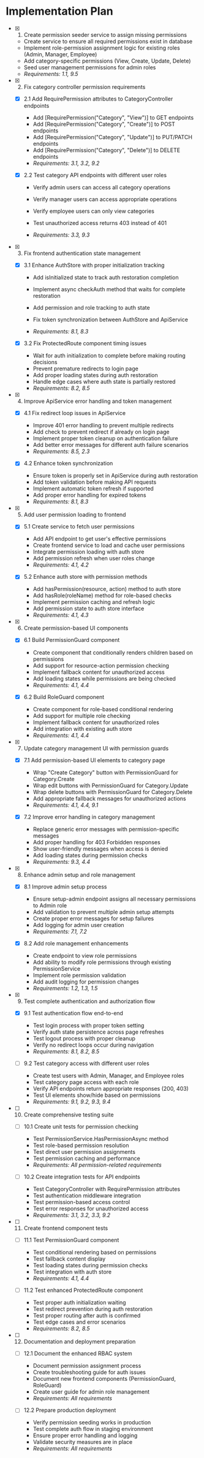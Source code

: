 # Implementation Plan

- [x] 1. Create permission seeder service to assign missing permissions





  - Create service to ensure all required permissions exist in database
  - Implement role-permission assignment logic for existing roles (Admin, Manager, Employee)
  - Add category-specific permissions (View, Create, Update, Delete)
  - Seed user management permissions for admin roles
  - _Requirements: 1.1, 9.5_

- [x] 2. Fix category controller permission requirements





  - [x] 2.1 Add RequirePermission attributes to CategoryController endpoints


    - Add [RequirePermission("Category", "View")] to GET endpoints
    - Add [RequirePermission("Category", "Create")] to POST endpoints
    - Add [RequirePermission("Category", "Update")] to PUT/PATCH endpoints
    - Add [RequirePermission("Category", "Delete")] to DELETE endpoints
    - _Requirements: 3.1, 3.2, 9.2_

  - [x] 2.2 Test category API endpoints with different user roles


    - Verify admin users can access all category operations
    - Verify manager users can access appropriate operations
    - Verify employee users can only view categories
    - Test unauthorized access returns 403 instead of 401





    - _Requirements: 3.3, 9.3_

- [x] 3. Fix frontend authentication state management





  - [x] 3.1 Enhance AuthStore with proper initialization tracking


    - Add isInitialized state to track auth restoration completion


    - Implement async checkAuth method that waits for complete restoration
    - Add permission and role tracking to auth state
    - Fix token synchronization between AuthStore and ApiService
    - _Requirements: 8.1, 8.3_

  - [x] 3.2 Fix ProtectedRoute component timing issues


    - Wait for auth initialization to complete before making routing decisions
    - Prevent premature redirects to login page
    - Add proper loading states during auth restoration
    - Handle edge cases where auth state is partially restored
    - _Requirements: 8.2, 8.5_

- [x] 4. Improve ApiService error handling and token management





  - [x] 4.1 Fix redirect loop issues in ApiService


    - Improve 401 error handling to prevent multiple redirects
    - Add check to prevent redirect if already on login page
    - Implement proper token cleanup on authentication failure
    - Add better error messages for different auth failure scenarios
    - _Requirements: 8.5, 2.3_

  - [x] 4.2 Enhance token synchronization


    - Ensure token is properly set in ApiService during auth restoration
    - Add token validation before making API requests
    - Implement automatic token refresh if supported
    - Add proper error handling for expired tokens
    - _Requirements: 8.1, 8.3_

- [x] 5. Add user permission loading to frontend





  - [x] 5.1 Create service to fetch user permissions


    - Add API endpoint to get user's effective permissions
    - Create frontend service to load and cache user permissions
    - Integrate permission loading with auth store
    - Add permission refresh when user roles change
    - _Requirements: 4.1, 4.2_

  - [x] 5.2 Enhance auth store with permission methods


    - Add hasPermission(resource, action) method to auth store
    - Add hasRole(roleName) method for role-based checks
    - Implement permission caching and refresh logic
    - Add permission state to auth store interface
    - _Requirements: 4.1, 4.3_

- [x] 6. Create permission-based UI components





  - [x] 6.1 Build PermissionGuard component


    - Create component that conditionally renders children based on permissions
    - Add support for resource-action permission checking
    - Implement fallback content for unauthorized access
    - Add loading states while permissions are being checked
    - _Requirements: 4.1, 4.4_

  - [x] 6.2 Build RoleGuard component


    - Create component for role-based conditional rendering
    - Add support for multiple role checking
    - Implement fallback content for unauthorized roles
    - Add integration with existing auth store
    - _Requirements: 4.1, 4.4_

- [x] 7. Update category management UI with permission guards





  - [x] 7.1 Add permission-based UI elements to category page


    - Wrap "Create Category" button with PermissionGuard for Category.Create
    - Wrap edit buttons with PermissionGuard for Category.Update
    - Wrap delete buttons with PermissionGuard for Category.Delete
    - Add appropriate fallback messages for unauthorized actions
    - _Requirements: 4.1, 4.4, 9.1_

  - [x] 7.2 Improve error handling in category management


    - Replace generic error messages with permission-specific messages
    - Add proper handling for 403 Forbidden responses
    - Show user-friendly messages when access is denied
    - Add loading states during permission checks
    - _Requirements: 9.3, 4.4_

- [x] 8. Enhance admin setup and role management



  - [x] 8.1 Improve admin setup process


    - Ensure setup-admin endpoint assigns all necessary permissions to Admin role
    - Add validation to prevent multiple admin setup attempts
    - Create proper error messages for setup failures
    - Add logging for admin user creation
    - _Requirements: 7.1, 7.2_

  - [x] 8.2 Add role management enhancements


    - Create endpoint to view role permissions
    - Add ability to modify role permissions through existing PermissionService
    - Implement role permission validation
    - Add audit logging for permission changes
    - _Requirements: 1.2, 1.3, 1.5_

- [x] 9. Test complete authentication and authorization flow





  - [x] 9.1 Test authentication flow end-to-end


    - Test login process with proper token setting
    - Verify auth state persistence across page refreshes
    - Test logout process with proper cleanup
    - Verify no redirect loops occur during navigation
    - _Requirements: 8.1, 8.2, 8.5_




  - [ ] 9.2 Test category access with different user roles
    - Create test users with Admin, Manager, and Employee roles
    - Test category page access with each role
    - Verify API endpoints return appropriate responses (200, 403)
    - Test UI elements show/hide based on permissions
    - _Requirements: 9.1, 9.2, 9.3, 9.4_

- [ ] 10. Create comprehensive testing suite
  - [ ] 10.1 Create unit tests for permission checking
    - Test PermissionService.HasPermissionAsync method
    - Test role-based permission resolution
    - Test direct user permission assignments
    - Test permission caching and performance
    - _Requirements: All permission-related requirements_

  - [ ] 10.2 Create integration tests for API endpoints
    - Test CategoryController with RequirePermission attributes
    - Test authentication middleware integration
    - Test permission-based access control
    - Test error responses for unauthorized access
    - _Requirements: 3.1, 3.2, 3.3, 9.2_

- [ ] 11. Create frontend component tests
  - [ ] 11.1 Test PermissionGuard component
    - Test conditional rendering based on permissions
    - Test fallback content display
    - Test loading states during permission checks
    - Test integration with auth store
    - _Requirements: 4.1, 4.4_

  - [ ] 11.2 Test enhanced ProtectedRoute component
    - Test proper auth initialization waiting
    - Test redirect prevention during auth restoration
    - Test proper routing after auth is confirmed
    - Test edge cases and error scenarios
    - _Requirements: 8.2, 8.5_

- [ ] 12. Documentation and deployment preparation
  - [ ] 12.1 Document the enhanced RBAC system
    - Document permission assignment process
    - Create troubleshooting guide for auth issues
    - Document new frontend components (PermissionGuard, RoleGuard)
    - Create user guide for admin role management
    - _Requirements: All requirements_

  - [ ] 12.2 Prepare production deployment
    - Verify permission seeding works in production
    - Test complete auth flow in staging environment
    - Ensure proper error handling and logging
    - Validate security measures are in place
    - _Requirements: All requirements_

